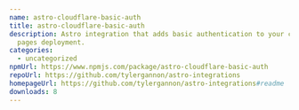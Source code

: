 ```yaml
---
name: astro-cloudflare-basic-auth
title: astro-cloudflare-basic-auth
description: Astro integration that adds basic authentication to your cloudflare
  pages deployment.
categories:
  - uncategorized
npmUrl: https://www.npmjs.com/package/astro-cloudflare-basic-auth
repoUrl: https://github.com/tylergannon/astro-integrations
homepageUrl: https://github.com/tylergannon/astro-integrations#readme
downloads: 8
---
```

